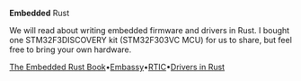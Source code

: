 **Embedded** Rust

We will read about writing embedded firmware and drivers in Rust. I bought one STM32F3DISCOVERY kit (STM32F303VC MCU) for us to share, but feel free to bring your own hardware.

[The Embedded Rust Book](https://docs.rust-embedded.org/book/)•[Embassy](https://github.com/embassy-rs/embassy)•[RTIC](https://rtic.rs/2/book/en/)•[Drivers in Rust](https://blog.theembeddedrustacean.com/series/embedded-rust-drivers)